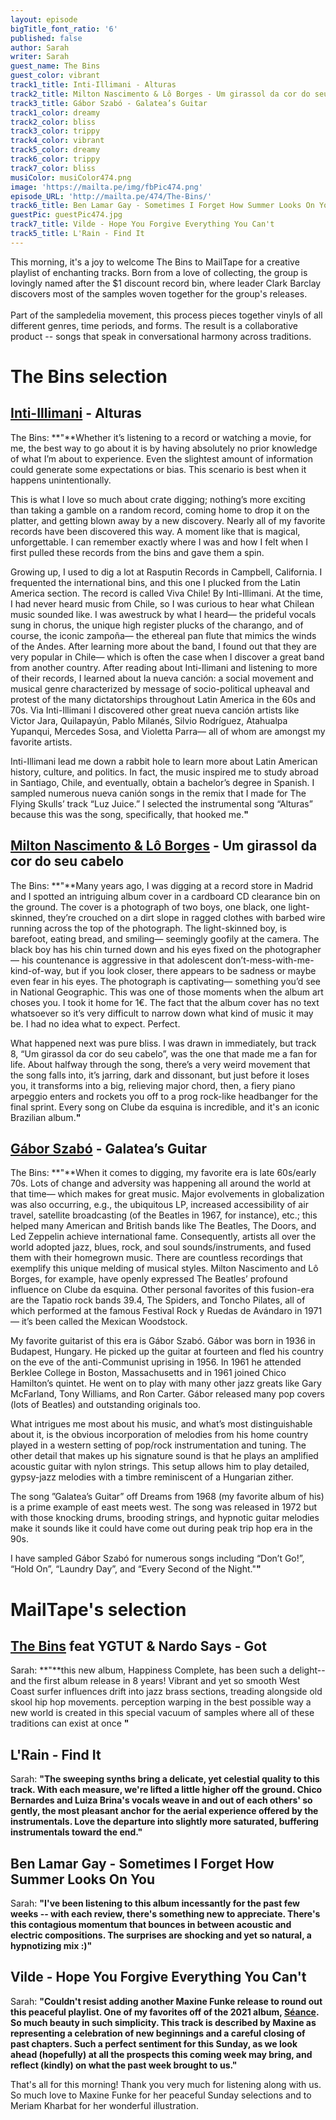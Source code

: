 ```yaml
---
layout: episode
bigTitle_font_ratio: '6'
published: false
author: Sarah
writer: Sarah
guest_name: The Bins
guest_color: vibrant
track1_title: Inti-Illimani - Alturas
track2_title: Milton Nascimento & Lô Borges - Um girassol da cor do seu cabelo
track3_title: Gábor Szabó - Galatea’s Guitar
track1_color: dreamy
track2_color: bliss
track3_color: trippy
track4_color: vibrant
track5_color: dreamy
track6_color: trippy
track7_color: bliss
musiColor: musiColor474.png
image: 'https://mailta.pe/img/fbPic474.png'
episode_URL: 'http://mailta.pe/474/The-Bins/'
track6_title: Ben Lamar Gay - Sometimes I Forget How Summer Looks On You
guestPic: guestPic474.jpg
track7_title: Vilde - Hope You Forgive Everything You Can't
track5_title: L'Rain - Find It
---
```

<p id="introduction"> This morning, it's a joy to welcome The Bins to MailTape for a creative playlist of enchanting tracks. Born from a love of collecting, the group is lovingly named after the $1 discount record bin, where leader Clark Barclay discovers most of the samples woven together for the group's releases. 
<br><br>  
  Part of the sampledelia movement, this process pieces together vinyls of all different genres, time periods, and forms. The result is a collaborative product -- songs that speak in conversational harmony across traditions.
</p> 

# The Bins selection

##  [Inti-Illimani](https://www.discogs.com/artist/180914-Inti-Illimani) - Alturas
The Bins: **"**Whether it’s listening to a record or watching a movie, for me, the best way to go about it is by having absolutely no prior knowledge of what I’m about to experience. Even the slightest amount of information could generate some expectations or bias. This scenario is best when it happens unintentionally.

This is what I love so much about crate digging; nothing’s more exciting than taking a gamble on a random record, coming home to drop it on the platter, and getting blown away by a new discovery. Nearly all of my favorite records have been discovered this way. A moment like that is magical, unforgettable. I can remember exactly where I was and how I felt when I first pulled these records from the bins and gave them a spin.

Growing up, I used to dig a lot at Rasputin Records in Campbell, California. I frequented the international bins, and this one I plucked from the Latin America section. The record is called Viva Chile! By Inti-Illimani. At the time, I had never heard music from Chile, so I was curious to hear what Chilean music sounded like. I was awestruck by what I heard— the prideful vocals sung in chorus, the unique high register plucks of the charango, and of course, the iconic zampoña— the ethereal pan flute that mimics the winds of the Andes. After learning more about the band, I found out that they are very popular in Chile— which is often the case when I discover a great band from another country. After reading about Inti-Ilimani and listening to more of their records, I learned about la nueva canción: a social movement and musical genre characterized by message of socio-political upheaval and protest of the many dictatorships throughout Latin America in the 60s and 70s. Via Inti-Illimani I discovered other great nueva canción artists like Victor Jara, Quilapayún, Pablo Milanés, Silvio Rodríguez, Atahualpa Yupanqui, Mercedes Sosa, and Violetta Parra— all of whom are amongst my favorite artists.

Inti-Illimani lead me down a rabbit hole to learn more about Latin American history, culture, and politics. In fact, the music inspired me to study abroad in Santiago, Chile, and eventually, obtain a bachelor’s degree in Spanish. I sampled numerous nueva canión songs in the remix that I made for The Flying Skulls’ track “Luz Juice.” I selected the instrumental song “Alturas” because this was the song, specifically, that hooked me.**"**

##  [Milton Nascimento & Lô Borges](https://www.discogs.com/master/167258-Milton-Nascimento-L%C3%B4-Borges-Clube-Da-Esquina) - Um girassol da cor do seu cabelo
The Bins: **"**Many years ago, I was digging at a record store in Madrid and I spotted an intriguing album cover in a cardboard CD clearance bin on the ground. The cover is a photograph of two boys, one black, one light-skinned, they’re crouched on a dirt slope in ragged clothes with barbed wire running across the top of the photograph. The light-skinned boy, is barefoot, eating bread, and smiling— seemingly goofily at the camera. The black boy has his chin turned down and his eyes fixed on the photographer— his countenance is aggressive in that adolescent don’t-mess-with-me-kind-of-way, but if you look closer, there appears to be sadness or maybe even fear in his eyes. The photograph is captivating— something you’d see in National Geographic. This was one of those moments when the album art choses you. I took it home for 1€. The fact that the album cover has no text whatsoever so it’s very difficult to narrow down what kind of music it may be. I had no idea what to expect. Perfect.

What happened next was pure bliss. I was drawn in immediately, but track 8, “Um girassol da cor do seu cabelo”, was the one that made me a fan for life. About halfway through the song, there’s a very weird movement that the song falls into, it’s jarring, dark and dissonant, but just before it loses you, it transforms into a big, relieving major chord, then, a fiery piano arpeggio enters and rockets you off to a prog rock-like headbanger for the final sprint. Every song on Clube da esquina is incredible, and it's an iconic Brazilian album.**"**

## [Gábor Szabó](https://www.discogs.com/artist/22851-Gabor-Szabo) - Galatea’s Guitar
The Bins: **"**When it comes to digging, my favorite era is late 60s/early 70s. Lots of change and adversity was happening all around the world at that time— which makes for great music. Major evolvements in globalization was also occurring, e.g., the ubiquitous LP, increased accessibility of air travel, satellite broadcasting (of the Beatles in 1967, for instance), etc.; this helped many American and British bands like The Beatles, The Doors, and Led Zeppelin achieve international fame. Consequently, artists all over the world adopted jazz, blues, rock, and soul sounds/instruments, and fused them with their homegrown music. There are countless recordings that exemplify this unique melding of musical styles. Milton Nascimento and Lô Borges, for example, have openly expressed The Beatles’ profound influence on Clube da esquina. Other personal favorites of this fusion-era are the Tapatio rock bands 39.4, The Spiders, and Toncho Pilates, all of which performed at the famous Festival Rock y Ruedas de Avándaro in 1971— it’s been called the Mexican Woodstock.

My favorite guitarist of this era is Gábor Szabó. Gábor was born in 1936 in Budapest, Hungary. He picked up the guitar at fourteen and fled his country on the eve of the anti-Communist uprising in 1956. In 1961 he attended Berklee College in Boston, Massachusetts and in 1961 joined Chico Hamilton’s quintet. He went on to play with many other jazz greats like Gary McFarland, Tony Williams, and Ron Carter. Gábor released many pop covers (lots of Beatles) and outstanding originals too.

What intrigues me most about his music, and what’s most distinguishable about it, is the obvious incorporation of melodies from his home country played in a western setting of pop/rock instrumentation and tuning. The other detail that makes up his signature sound is that he plays an amplified acoustic guitar with nylon strings. This setup allows him to play detailed, gypsy-jazz melodies with a timbre reminiscent of a Hungarian zither.

The song ”Galatea’s Guitar” off Dreams from 1968 (my favorite album of his) is a prime example of east meets west. The song was released in 1972 but with those knocking drums, brooding strings, and hypnotic guitar melodies make it sounds like it could have come out during peak trip hop era in the 90s.

I have sampled Gábor Szabó for numerous songs including “Don’t Go!”, “Hold On”, “Laundry Day”, and “Every Second of the Night."**"**

# MailTape's selection

## [The Bins](https://thebins.bandcamp.com/) feat YGTUT & Nardo Says - Got
Sarah: **"**this new album, Happiness Complete, has been such a delight-- and the first album release in 8 years! 
Vibrant and yet so smooth
West Coast surfer influences drift into jazz brass sections, treading alongside old skool hip hop movements. 
perception warping in the best possible way 
a new world is created in this special vacuum of samples 
where all of these traditions can exist at once 
**"**

## L'Rain - Find It
Sarah: **"**The sweeping synths bring a delicate, yet celestial quality to this track. With each measure, we're lifted a little higher off the ground. Chico Bernardes and Luiza Brina's vocals weave in and out of each others' so gently, the most pleasant anchor for the aerial experience offered by the instrumentals. Love the departure into slightly more saturated, buffering instrumentals toward the end.**"**

## Ben Lamar Gay - Sometimes I Forget How Summer Looks On You
Sarah: **"**I've been listening to this album incessantly for the past few weeks -- with each review, there's something new to appreciate. There's this contagious momentum that bounces in between acoustic and electric compositions. The surprises are shocking and yet so natural, a hypnotizing mix :)**"**

## Vilde - Hope You Forgive Everything You Can't
Sarah: **"**Couldn't resist adding another Maxine Funke release to round out this peaceful playlist. One of my favorites off of the 2021 album, [Séance](https://maxinefunke1.bandcamp.com/album/seance). So much beauty in such simplicity. This track is described by Maxine as representing a celebration of new beginnings and a careful closing of past chapters. Such a perfect sentiment for this Sunday, as we look ahead (hopefully) at all the prospects this coming week may bring, and reflect (kindly) on what the past week brought to us.**"**

<p id="outroduction">That's all for this morning! Thank you very much for listening along with us. So much love to Maxine Funke for her peaceful Sunday selections and to Meriam Kharbat for her wonderful illustration.</p>
